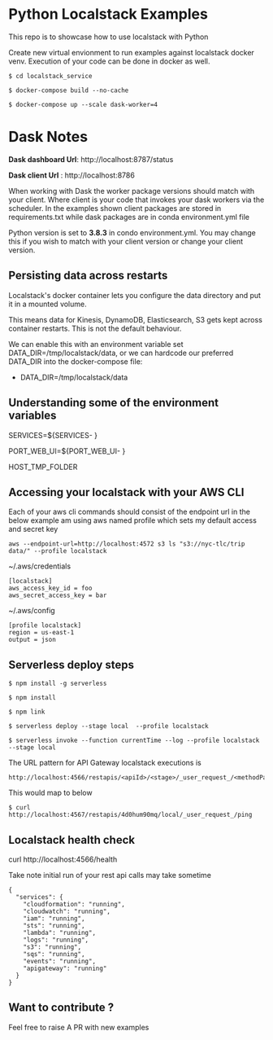 # Python Localstack Examples

This repo is to showcase how to use localstack with Python


Create new virtual envionment to run examples against 
localstack docker venv. Execution of your code can be 
done in docker as well.

```
$ cd localstack_service

$ docker-compose build --no-cache 

$ docker-compose up --scale dask-worker=4
```

# Dask Notes

**Dask dashboard Url**: http://localhost:8787/status

**Dask client Url**   : http://localhost:8786

When working with Dask the worker package versions should match with your 
client. Where client is your code that invokes your dask workers via the scheduler. In the examples shown 
client packages are stored in requirements.txt while dask packages 
are in conda environment.yml file

Python version is set to **3.8.3** in condo environment.yml. You may change
this if you wish to match with your client version or change your client version.



## Persisting data across restarts
Localstack's docker container lets you configure the data directory and put it in a mounted volume.

This means data for Kinesis, DynamoDB, Elasticsearch, S3 gets kept across container restarts. This is not the default behaviour.

We can enable this with an environment variable set DATA_DIR=/tmp/localstack/data, or we can hardcode our preferred DATA_DIR into the docker-compose file:

- DATA_DIR=/tmp/localstack/data


## Understanding some of the environment variables 

SERVICES=${SERVICES- }

PORT_WEB_UI=${PORT_WEB_UI- }
 
HOST_TMP_FOLDER


## Accessing your localstack with your AWS CLI

Each of your aws cli commands should consist of the endpoint url 
in the below example am using aws named profile which sets my default access and secret key

```
aws --endpoint-url=http://localhost:4572 s3 ls "s3://nyc-tlc/trip data/" --profile localstack
```

~/.aws/credentials

```
[localstack]
aws_access_key_id = foo
aws_secret_access_key = bar
```

~/.aws/config
```
[profile localstack]
region = us-east-1
output = json
```

## Serverless deploy steps 

```
$ npm install -g serverless

$ npm install

$ npm link    

$ serverless deploy --stage local  --profile localstack

$ serverless invoke --function currentTime --log --profile localstack --stage local

```
The URL pattern for API Gateway localstack executions is

```
http://localhost:4566/restapis/<apiId>/<stage>/_user_request_/<methodPath>
```

This would map to below

```
$ curl http://localhost:4567/restapis/4d0hum90mq/local/_user_request_/ping
```

## Localstack health check 

curl http://localhost:4566/health

Take note initial run of your rest api calls may take sometime

```
{
  "services": {
    "cloudformation": "running",
    "cloudwatch": "running",
    "iam": "running",
    "sts": "running",
    "lambda": "running",
    "logs": "running",
    "s3": "running",
    "sqs": "running",
    "events": "running",
    "apigateway": "running"
  }
}
```


## Want to contribute ?

Feel free to raise A PR with new examples
